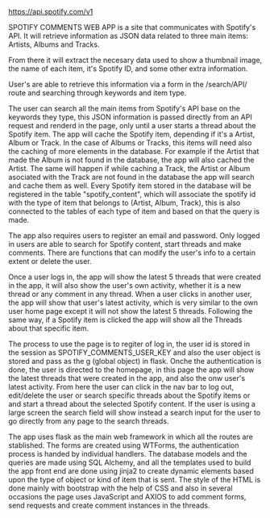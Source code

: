 <https://api.spotify.com/v1>

SPOTIFY COMMENTS WEB APP is a site that communicates with Spotify's API. It will retrieve information as JSON data related to three main items: Artists, Albums and Tracks.

From there it will extract the necesary data used to show a thumbnail image, the name of each item, it's Spotify ID, and some other extra information.

User's are able to retrieve this information via a form in the /search/API/ route and searching through keywords and item type.

The user can search all the main items from Spotify's API base on the keywords they type, this JSON information is passed directly from an API request and renderd in the page, only until a user starts a thread about the Spotify item. The app will cache the Spotify item, depending if it's a Artist, Album or Track. In the case of Albums or Tracks, this items will need also the caching of more elements in the database. For example if the Artist that made the Album is not found in the database, the app will also cached the Artist. The same will happen if while caching a Track, the Artist or Album asociated with the Track are not found in the database the app will search and cache them as well. Every Spotify item stored in the database will be registered in the table "spotify_content", which will associate the spotify id with the type of item that belongs to (Artist, Album, Track), this is also connected to the tables of each type of item and based on that the query is made. 

The app also requires users to register an email and password. Only logged in users are able to search for Spotify content, start threads and make comments. There are functions that can modify the user's info to a certain extent or delete the user.

Once a user logs in, the app will show the latest 5 threads that were created in the app, it will also show the user's own activity, whether it is a new thread or any comment in any thread. When a user clicks in another user, the app will show that user's latest activity, which is very similar to the own user home page except it will not show the latest 5 threads. Following the same way, if a Spotify item is clicked the app will show all the Threads about that specific item. 

The process to use the page is to regiter of log in, the user id is stored in the session as SPOTIFY_COMMENTS_USER_KEY and also the user object is stored and pass as the g (global object) in flask. 
Onche the authentication is done, the user is directed to the homepage, in this page the app will show the latest threads that were created in the app, and also the onw user's latest activity. 
From here the user can click in the nav bar to log out, edit/delete the user or search specific threads about the Spotify items or and start a thread about the selected Spotify content. If the user is using a large screen the search field will show instead a search input for the user to go directly from any page to the search threads. 


The app uses flask as the main web framework in which all the routes are stablished. The forms are created using WTForms, the authentication process is handed by individual handlers. The database models and the queries are made using SQL Alchemy, and all the templates used to build the app front end are done using jinja2 to create dynamic elements based upon the type of object or kind of item that is sent. The style of the HTML is done mainly with bootstrap with the help of CSS and also in several occasions the page uses JavaScript and AXIOS to add comment forms, send requests and create comment instances in the threads. 
